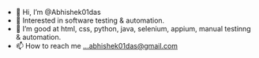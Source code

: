 - 👋 Hi, I’m @Abhishek01das
- 👀 Interested in software testing & automation.
- 🌱 I’m good at html, css, python, java, selenium, appium, manual testinng & automation.
- 📫 How to reach me ...abhishek01das@gmail.com

<!---
Abhishek01das/Abhishek01das is a ✨ special ✨ repository because its `README.md` (this file) appears on your GitHub profile.
You can click the Preview link to take a look at your changes.
--->
